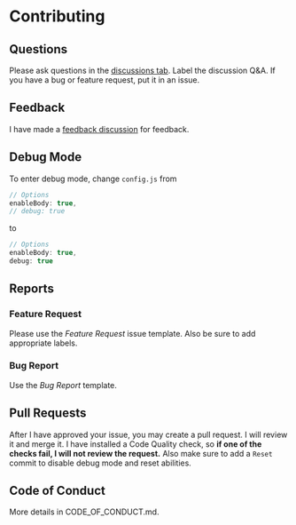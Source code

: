 # Contributing
## Questions
Please ask questions in the [discussions tab](https://github.com/thcheetah777/spacePenguin/discussions). Label the discussion Q&A. If you have a bug or feature request, put it in an issue.

## Feedback
I have made a [feedback discussion](https://github.com/thcheetah777/spacePenguin/discussions/1) for feedback.

## Debug Mode
To enter debug mode, change ```config.js``` from
```javascript
// Options
enableBody: true,
// debug: true
```
to
```javascript
// Options
enableBody: true,
debug: true
```

## Reports
### Feature Request
Please use the *Feature Request* issue template. Also be sure to add appropriate labels.

### Bug Report
Use the *Bug Report* template.

## Pull Requests
After I have approved your issue, you may create a pull request. I will review it and merge it. I have installed a Code Quality check, so **if one of the checks fail, I will not review the request.**
Also make sure to add a ```Reset``` commit to disable debug mode and reset abilities.

## Code of Conduct
More details in CODE_OF_CONDUCT.md.
